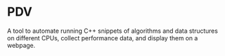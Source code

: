 # PDV
A tool to automate running C++ snippets of algorithms and data structures on different CPUs, collect performance data, and display them on a webpage.
